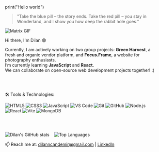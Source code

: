 print("Hello world")


> "Take the blue pill – the story ends. Take the red pill – you stay in Wonderland, and I show you how deep the rabbit hole goes."

![Matrix GIF](https://media1.tenor.com/m/j2jki0qR4hUAAAAd/matrix.gif)


Hi there, I'm Dilan 😄

Currently, I am actively working on two group projects: **Green Harvest**, a fresh and organic vendor platform, and **Focus.Frame**, a website for photography enthusiasts.  
I’m currently learning **JavaScript** and **React**.  
We can collaborate on open-source web development projects together! :)

<br><br>

🛠 Tools & Technologies: 

![HTML5](https://img.shields.io/badge/HTML5-E34F26?style=for-the-badge&logo=html5&logoColor=white)
![CSS3](https://img.shields.io/badge/CSS3-1572B6?style=for-the-badge&logo=css3&logoColor=white)
![JavaScript](https://img.shields.io/badge/JavaScript-F7DF1E?style=for-the-badge&logo=javascript&logoColor=black)
![VS Code](https://img.shields.io/badge/VS%20Code-007ACC?style=for-the-badge&logo=visual-studio-code&logoColor=white) 
![Git](https://img.shields.io/badge/Git-F05032?style=for-the-badge&logo=git&logoColor=white) 
![GitHub](https://img.shields.io/badge/GitHub-181717?style=for-the-badge&logo=github&logoColor=white) 
![Node.js](https://img.shields.io/badge/Node.js-339933?style=for-the-badge&logo=node.js&logoColor=white) 
![React](https://img.shields.io/badge/React-61DAFB?style=for-the-badge&logo=react&logoColor=black) 
![Vite](https://img.shields.io/badge/Vite-646CFF?style=for-the-badge&logo=vite&logoColor=white) 
![MongoDB](https://img.shields.io/badge/MongoDB-47A248?style=for-the-badge&logo=mongodb&logoColor=white) 

<br><br>

![Dilan's GitHub stats](https://github-readme-stats.vercel.app/api?username=ekimdilan&show_icons=true&theme=radical) &nbsp;&nbsp; ![Top Languages](https://github-readme-stats.vercel.app/api/top-langs/?username=ekimdilan&langs_count=3&hide=Other&layout=compact&theme=radical)



📫 Reach me at: [dilanncandemir@gmail.com](mailto:dilanncandemir@gmail.com) | [LinkedIn](https://linkedin.com/in/dilancandemir)




<!--
**ekimdilan/ekimdilan** is a ✨ _special_ ✨ repository because its `README.md` (this file) appears on your GitHub profile.

Here are some ideas to get you started:

- 🔭 I’m currently working on ...
- 🌱 I’m currently learning ...
- 👯 I’m looking to collaborate on ...
- 🤔 I’m looking for help with ...
- 💬 Ask me about ...
- 📫 How to reach me: ...
- 😄 Pronouns: ...
- ⚡ Fun fact: ...
-->
